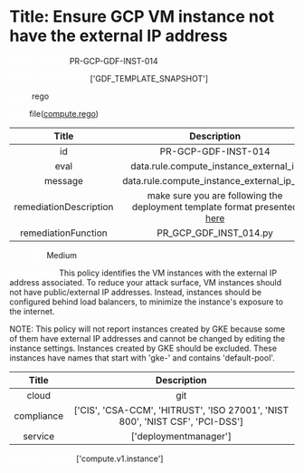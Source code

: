 



# Title: Ensure GCP VM instance not have the external IP address


***<font color="white">Master Test Id:</font>*** PR-GCP-GDF-INST-014

***<font color="white">Master Snapshot Id:</font>*** ['GDF_TEMPLATE_SNAPSHOT']

***<font color="white">type:</font>*** rego

***<font color="white">rule:</font>*** file([compute.rego])  
  
  
  
  

|Title|Description|
| :---: | :---: |
|id|PR-GCP-GDF-INST-014|
|eval|data.rule.compute_instance_external_ip|
|message|data.rule.compute_instance_external_ip_err|
|remediationDescription|make sure you are following the deployment template format presented <a href='https://cloud.google.com/compute/docs/reference/rest/v1/instances' target='_blank'>here</a>|
|remediationFunction|PR_GCP_GDF_INST_014.py|


***<font color="white">Severity:</font>*** Medium

***<font color="white">Description:</font>*** This policy identifies the VM instances with the external IP address associated. To reduce your attack surface, VM instances should not have public/external IP addresses. Instead, instances should be configured behind load balancers, to minimize the instance's exposure to the internet.

NOTE: This policy will not report instances created by GKE because some of them have external IP addresses and cannot be changed by editing the instance settings. Instances created by GKE should be excluded. These instances have names that start with 'gke-' and contains 'default-pool'.  
  
  

|Title|Description|
| :---: | :---: |
|cloud|git|
|compliance|['CIS', 'CSA-CCM', 'HITRUST', 'ISO 27001', 'NIST 800', 'NIST CSF', 'PCI-DSS']|
|service|['deploymentmanager']|


***<font color="white">Resource Types:</font>*** ['compute.v1.instance']


[compute.rego]: https://github.com/prancer-io/prancer-compliance-test/tree/master/google/iac/compute.rego
